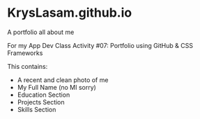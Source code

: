 # KrysLasam.github.io

A portfolio all about me

For my App Dev Class 
Activity #07: Portfolio using GitHub & CSS Frameworks 

This contains:
- A recent and clean photo of me
- My Full Name (no MI sorry)
- Education Section
- Projects Section
- Skills Section
